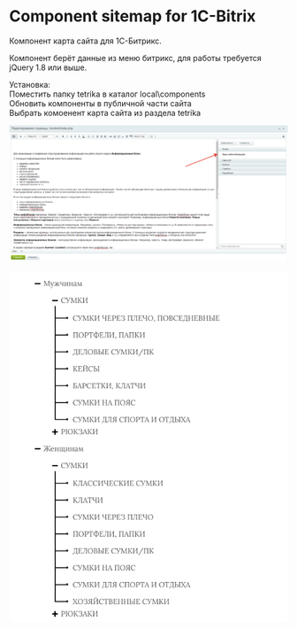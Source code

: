 # Component sitemap for 1C-Bitrix
 Компонент карта сайта для 1С-Битрикс.

Компонент берёт данные из меню битрикс, для работы требуется jQuery 1.8 или выше.

Установка:  
Поместить папку tetrika в каталог local\components  
Обновить компоненты в публичной части сайта  
Выбрать комоенент карта сайта из раздела tetrika  

![alt text](screenshots/component.png "Компонент карта сайта")  

![alt text](screenshots/site-map.png "Внешний вид карты сайта")  



